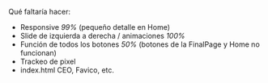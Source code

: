 Qué faltaría hacer:

- Responsive *99%* (pequeño detalle en Home)
- Slide de izquierda a derecha / animaciones *100%*
- Función de todos los botones *50%* (botones de la FinalPage y Home no funcionan)
- Trackeo de pixel
- index.html <head> CEO, Favico, etc.